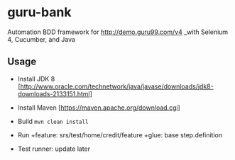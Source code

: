 # guru-bank
Automation BDD framework for http://demo.guru99.com/v4
_with Selenium 4, Cucumber, and Java


## Usage
- Install JDK 8 [http://www.oracle.com/technetwork/java/javase/downloads/jdk8-downloads-2133151.html]
- Install Maven [https://maven.apache.org/download.cgi]
- Build
    `mvn clean install`
- Run
+feature: srs/test/home/credit/feature
+glue: base step.definition

- Test runner:
update later

